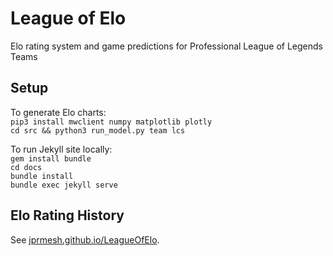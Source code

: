 # League of Elo

Elo rating system and game predictions for Professional League of Legends Teams

## Setup

To generate Elo charts:  
`pip3 install mwclient numpy matplotlib plotly`  
`cd src && python3 run_model.py team lcs`

To run Jekyll site locally:  
`gem install bundle`  
`cd docs`  
`bundle install`  
`bundle exec jekyll serve`

## Elo Rating History

See [jprmesh.github.io/LeagueOfElo](https://jprmesh.github.io/LeagueOfElo).
